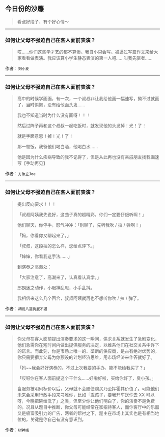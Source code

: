 ## 今日份的沙雕

> 看点好段子，有个好心情～


 
---

### 如何让父母不强迫自己在客人面前表演？

> 哎……你们这些学才艺的都不算惨。我自小只会写。被逼过写篇作文来给大家看看做表演。我应该算小学生静态表演的第一人吧……叫我先驱者……


作者：`刘小麦`

---

### 如何让父母不强迫自己在客人面前表演？

> 高中的时候学画画，有一次，一个叔叔非让我给他画一幅速写，拗不过就画了，当时偷懒，没有给他画头发……
> 
> 我也不知道当时为什么没有画呀！！！
> 
> 然后过阵子再和这个叔叔一起吃饭时，就发现他的头发掉！光！了！
> 
> 就是字面意思！掉！光！了！
> 
> 那一顿饭，我爸他们喝白酒，他喝白水……
> 
> 他是因为什么疾病导致的我不记得了，但是从此再也没有亲戚朋友找我画速写【手动再见】


作者：`方汝立Joe`

---

### 如何让父母不强迫自己在客人面前表演？

> 提出反向要求！！！
> 
> 「叔叔阿姨我先说好，这曲子真的超精彩，你们一定要仔细听啊！」
> 
> 他们聊天，你停手，怒气冲冲：「别聊了，先听我吹 / 拉 / 弹啊！」
> 
> 「妈，你看你又聊起来了。」
> 
> 「叔叔，这段拉的怎么样，您给点评下。」
> 
> 「婶婶，你看我这手法……」
> 
> 到演奏之高潮处：
> 
> 「大家注意了，高潮来了，认真看认真学。」
> 
> 郎朗迷之动作，小眼神乱甩，小手乱抖。
> 
> 我相信来这么几个回合，叔叔阿姨就再也不想听你吹 / 拉 / 弹了。


作者：`胡说八道狗屁不通`

---

### 如何让父母不强迫自己在客人面前表演？

> 你父母在客人面前提出演奏要求的这一瞬间，供求关系就发生了急剧变化，他们急需你在短时间内做出提供服务的决定，以维系他们在社交关系中许下的诺言。而此刻，你是市场上唯一的、垄断的供应商，是占有绝对优势的，你只需要摒弃父母为你预设的计划经济思维，用市场经济来作答就好了。
> 
> 「妈~~我会好好演奏的，不过上次我要的手办，能不能给我买了？」
> 
> 「哎呀你在客人面前提这个干什么……好啦好啦，买给你好了，臭小孩。」
> 
> 当服务被明码标价以后，父母就不会随便购买乃至挥霍其价值了。可能他们未来会采用行政手段来刁难你，比如「乖孩子，要我开车送你去 XX 可以呀，今晚把碗给洗了」之类，但至少你让他们明白了，你的演奏不是免费的。况且从题目中推断，你父母可能经常在家招待客人，而你客厅中的乐器又是极富吸引力的广告，两者的帮衬之下，题主在市场上其实也是有相当地位的，关键是你自己有没有意识到。


作者：`树神彧`